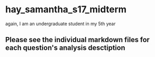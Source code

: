 # hay_samantha_s17_midterm


again, I am an undergraduate student in my 5th year

## Please see the individual markdown files for each question's analysis desctiption